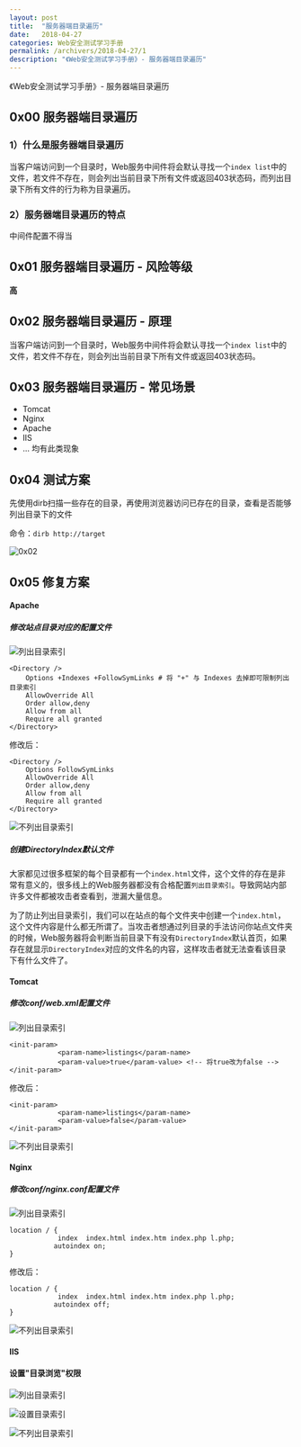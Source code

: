 ```yaml
---
layout: post
title:  "服务器端目录遍历"
date:   2018-04-27
categories: Web安全测试学习手册
permalink: /archivers/2018-04-27/1
description: "《Web安全测试学习手册》- 服务器端目录遍历"
---
```


《Web安全测试学习手册》- 服务器端目录遍历
<!--more-->

## 0x00 服务器端目录遍历

### 1）什么是服务器端目录遍历

当客户端访问到一个目录时，Web服务中间件将会默认寻找一个`index list`中的文件，若文件不存在，则会列出当前目录下所有文件或返回403状态码，而列出目录下所有文件的行为称为目录遍历。

### 2）服务器端目录遍历的特点

中间件配置不得当

## 0x01 服务器端目录遍历 - 风险等级

**高**

## 0x02 服务器端目录遍历 - 原理

当客户端访问到一个目录时，Web服务中间件将会默认寻找一个`index list`中的文件，若文件不存在，则会列出当前目录下所有文件或返回403状态码。

## 0x03 服务器端目录遍历 - 常见场景

* Tomcat
* Nginx
* Apache
* IIS
* ... 均有此类现象

## 0x04 测试方案

先使用dirb扫描一些存在的目录，再使用浏览器访问已存在的目录，查看是否能够列出目录下的文件

命令：`dirb http://target`

![0x02](http://rvn0xsy.oss-cn-shanghai.aliyuncs.com/2018-04-27/0x02.gif)

## 0x05 修复方案

#### Apache

##### 修改站点目录对应的配置文件

![列出目录索引](http://rvn0xsy.oss-cn-shanghai.aliyuncs.com/2017-11-15/0x00.png)

```
<Directory />
    Options +Indexes +FollowSymLinks # 将 "+" 与 Indexes 去掉即可限制列出目录索引
    AllowOverride All
    Order allow,deny
    Allow from all
    Require all granted
</Directory>
```

修改后：

```
<Directory />
    Options FollowSymLinks
    AllowOverride All
    Order allow,deny
    Allow from all
    Require all granted
</Directory>
```
![不列出目录索引](http://rvn0xsy.oss-cn-shanghai.aliyuncs.com/2017-11-15/0x01.png)

##### 创建DirectoryIndex默认文件

大家都见过很多框架的每个目录都有一个`index.html`文件，这个文件的存在是非常有意义的，很多线上的Web服务器都没有合格配置`列出目录索引`。导致网站内部许多文件都被攻击者查看到，泄漏大量信息。

为了防止列出目录索引，我们可以在站点的每个文件夹中创建一个`index.html`，这个文件内容是什么都无所谓了。当攻击者想通过列目录的手法访问你站点文件夹的时候，Web服务器将会判断当前目录下有没有`DirectoryIndex`默认首页，如果存在就显示`DirectoryIndex`对应的文件名的内容，这样攻击者就无法查看该目录下有什么文件了。

#### Tomcat

##### 修改conf/web.xml配置文件

![列出目录索引](http://rvn0xsy.oss-cn-shanghai.aliyuncs.com/2017-11-15/0x02.png)

```
<init-param>
            <param-name>listings</param-name> 
            <param-value>true</param-value> <!-- 将true改为false -->
</init-param>
```

修改后：

```
<init-param>
            <param-name>listings</param-name> 
            <param-value>false</param-value>
</init-param>
```

![不列出目录索引](http://rvn0xsy.oss-cn-shanghai.aliyuncs.com/2017-11-15/0x03.png)

#### Nginx

##### 修改conf/nginx.conf配置文件

![列出目录索引](http://rvn0xsy.oss-cn-shanghai.aliyuncs.com/2017-11-15/0x05.png)

```
location / {
            index  index.html index.htm index.php l.php;
           autoindex on;  
}
```

修改后：

```
location / {
            index  index.html index.htm index.php l.php;
           autoindex off;  
}
```


![不列出目录索引](http://rvn0xsy.oss-cn-shanghai.aliyuncs.com/2017-11-15/0x04.png)

#### IIS

#### 设置"目录浏览"权限

![列出目录索引](http://rvn0xsy.oss-cn-shanghai.aliyuncs.com/2017-11-15/0x06.png)

![设置目录索引](http://rvn0xsy.oss-cn-shanghai.aliyuncs.com/2017-11-15/0x08.png)

![不列出目录索引](http://rvn0xsy.oss-cn-shanghai.aliyuncs.com/2017-11-15/0x07.png)

